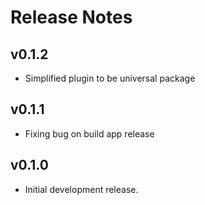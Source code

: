 # Release Notes

## v0.1.2

* Simplified plugin to be universal package

## v0.1.1

* Fixing bug on build app release

## v0.1.0

* Initial development release.